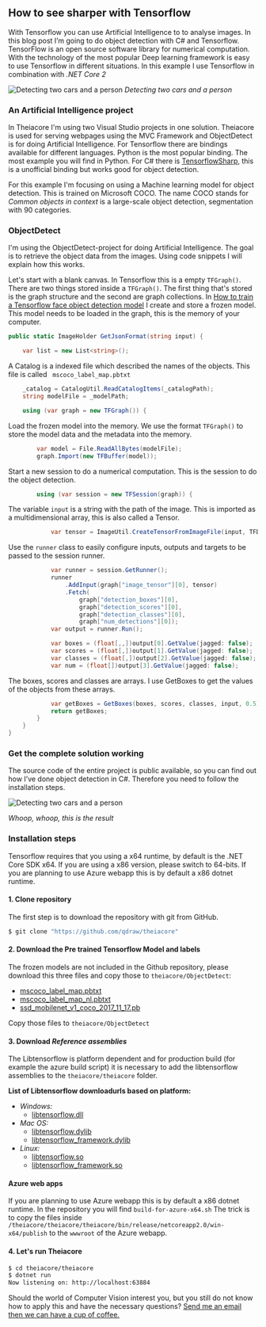 ## How to see sharper with Tensorflow

With Tensorflow you can use Artificial Intelligence to to analyse images. In this blog post I’m going to do object detection with C# and Tensorflow. TensorFlow is an open source software library for numerical computation. With the technology of the most popular Deep learning framework is easy to use Tensorflow in different situations. In this example I use Tensorflow in combination with _.NET Core 2_

![Detecting two cars and a person](https://media.qdraw.nl/log//hoe-werkt-tensorflow-samen-met-microsoft-technologie/1000/001_20180219-demo-object-detection-city_kl1k.jpg)
_Detecting two cars and a person_


### An Artificial Intelligence project
In Theiacore I'm using two Visual Studio projects in one solution. Theiacore is used for serving webpages using the MVC Framework and ObjectDetect is for doing Artificial Intelligence. For Tensorflow there are bindings available for different languages. Python is the most popular binding. The most example you will find in Python. For C# there is [TensorflowSharp](https://github.com/migueldeicaza/TensorFlowSharp), this is a unofficial binding but works good for object detection.

For this example I'm focusing on using a Machine learning model for object detection. This is trained on Microsoft COCO.  The name COCO stands for _Common objects in context_ is a large-scale object detection, segmentation with 90 categories.

### ObjectDetect
I'm using the ObjectDetect-project for doing Artificial Intelligence. The goal is to retrieve the object data from the images. Using code snippets I will explain how this works.

Let's start with a blank canvas. In Tensorflow this is a empty `TFGraph()`. There are two things stored inside a `TFGraph()`. The first thing that's stored is the graph structure and the second are graph collections. In [How to train a Tensorflow face object detection model](https://towardsdatascience.com/how-to-train-a-tensorflow-face-object-detection-model-3599dcd0c26f) I create and store a frozen model. This model needs to be loaded in the graph, this is the memory of your computer.

```cs
public static ImageHolder GetJsonFormat(string input) {

	var list = new List<string>();
```
A Catalog is a indexed file which described the names of the objects. This file is called ` mscoco_label_map.pbtxt`
```cs
	_catalog = CatalogUtil.ReadCatalogItems(_catalogPath);
	string modelFile = _modelPath;

	using (var graph = new TFGraph()) {
```
Load the frozen model into the memory. We use the format `TFGraph()` to store the model data and the metadata into the memory.
```cs
		var model = File.ReadAllBytes(modelFile);
		graph.Import(new TFBuffer(model));
```
Start a new session to do a numerical computation. This is the session to do the object detection.
```cs
		using (var session = new TFSession(graph)) {
```
The variable `input` is a string with the path of the image. This is imported as a multidimensional array, this is also called a Tensor.
```cs
			var tensor = ImageUtil.CreateTensorFromImageFile(input, TFDataType.UInt8);
```
Use the `runner` class to easily configure inputs, outputs and targets to be passed to the session runner.
```cs
			var runner = session.GetRunner();
			runner
				.AddInput(graph["image_tensor"][0], tensor)
				.Fetch(
					graph["detection_boxes"][0],
					graph["detection_scores"][0],
					graph["detection_classes"][0],
					graph["num_detections"][0]);
			var output = runner.Run();

			var boxes = (float[,,])output[0].GetValue(jagged: false);
			var scores = (float[,])output[1].GetValue(jagged: false);
			var classes = (float[,])output[2].GetValue(jagged: false);
			var num = (float[])output[3].GetValue(jagged: false);
```
The boxes, scores and classes are arrays. I use GetBoxes to get the values of the objects from these arrays.
```cs
			var getBoxes = GetBoxes(boxes, scores, classes, input, 0.5);
			return getBoxes;
		}
	}
}
```
### Get the complete solution working
The source code of the entire project is public available, so you can find out how I’ve done object detection in C#. Therefore you need to follow the installation steps.

![Detecting two cars and a person](https://media.qdraw.nl/log/hoe-werkt-tensorflow-samen-met-microsoft-technologie/embed/002_20180219-demo-object-detection-train.gif)

_Whoop, whoop, this is the result_

### Installation steps
Tensorflow requires that you using a x64 runtime, by default is the .NET Core SDK x64. If you are using a x86 version, please switch to 64-bits. If you are planning to use Azure webapp this is by default a x86 dotnet runtime.


#### 1. Clone repository
The first step is to download the repository with git from GitHub.
```sh
$ git clone "https://github.com/qdraw/theiacore"
```
#### 2. Download the Pre trained Tensorflow Model and labels
The frozen models are not included in the Github repository, please download this three files and copy those to `theiacore/ObjectDetect`:
-   [mscoco_label_map.pbtxt](https://github.com/qdraw/theiacore/releases/download/0.1/mscoco_label_map.pbtxt)
-   [mscoco_label_map_nl.pbtxt](https://github.com/qdraw/theiacore/releases/download/0.1/mscoco_label_map_nl.pbtxt)
-   [ssd_mobilenet_v1_coco_2017_11_17.pb](https://github.com/qdraw/theiacore/releases/download/0.1/ssd_mobilenet_v1_coco_2017_11_17.pb)

Copy those files to `theiacore/ObjectDetect`

#### 3. Download _Reference assemblies_

The Libtensorflow is platform dependent and for production build (for example the azure build script) it is necessary to add the libtensorflow assemblies to the `theiacore/theiacore` folder.

__List of Libtensorflow downloadurls based on platform:__
-   _Windows:_
    -	[libtensorflow.dll](https://github.com/qdraw/theiacore/releases/download/0.1/libtensorflow.dll)
-   _Mac OS:_
    -	[libtensorflow.dylib](https://github.com/qdraw/theiacore/releases/download/0.1/libtensorflow.dylib)
    -	[libtensorflow_framework.dylib](https://github.com/qdraw/theiacore/releases/download/0.1/libtensorflow_framework.dylib)
-   _Linux:_
    -	[libtensorflow.so](https://github.com/qdraw/theiacore/releases/download/0.1/libtensorflow.so)
    -	[libtensorflow_framework.so](https://github.com/qdraw/theiacore/releases/download/0.1/libtensorflow_framework.so)

#### Azure web apps
If you are planning to use Azure webapp this is by default a x86 dotnet runtime. In the repository you will find `build-for-azure-x64.sh` The trick is to copy the files inside `/theiacore/theiacore/theiacore/bin/release/netcoreapp2.0/win-x64/publish` to the `wwwroot` of the Azure webapp.


#### 4. Let's run Theiacore
```sh
$ cd theiacore/theiacore
$ dotnet run
Now listening on: http://localhost:63884
```

Should the world of Computer Vision interest you, but you still do not know how to apply this and have the necessary questions? [Send me an email then we can have a cup of coffee.](https://qdraw.nl/contact.html)
